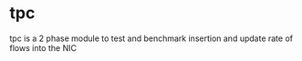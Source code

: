 # tpc
tpc is a 2 phase module to test and benchmark insertion and update rate of flows into the NIC
